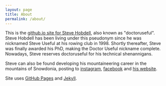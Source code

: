 ```yaml
---
layout: page
title: About
permalink: /about/
---
```


This is the [github.io site for Steve Hobdell](https://doctoru.github.io/), also known as &quot;doctoruseful&quot;. Steve Hobdell has been living under this pseudonym since he was nicknamed Steve Useful at his rowing club in 1998. Shortly thereafter, Steve was finally awarded his PhD, making the Doctor Useful nickname complete.  Nowadays, Steve reserves doctoruseful for his technical shenannigans. 

Steve can also be found developing his mountaineering career in the mountains of Snowdonia, posting to [instagram](https://www.instagram.com/stevehmountain), [facebook](https://facebook.com/stevehobdellmountainadventures) and [his website](https://www.mountainadventures.stevehobdell.com).

Site uses [GitHub Pages](https://pages.github.com/) and [Jekyll](https://jekyllrb.com/).
